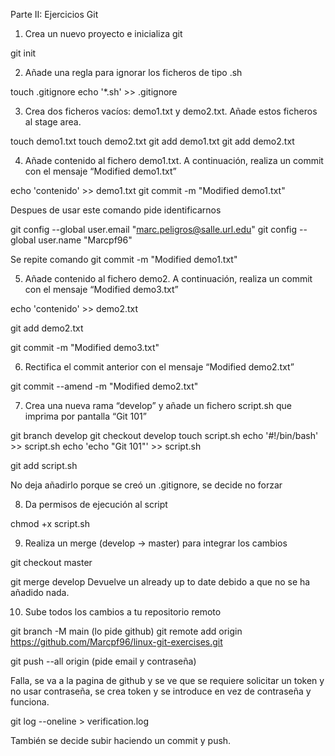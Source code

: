 Parte II: Ejercicios Git

1. Crea un nuevo proyecto e inicializa git

git init

2. Añade una regla para ignorar los ficheros de tipo .sh 

touch .gitignore
echo '*.sh' >> .gitignore

3. Crea dos ficheros vacíos: demo1.txt y demo2.txt. Añade estos ficheros al stage 
area.

touch demo1.txt 
touch demo2.txt
git add demo1.txt
git add demo2.txt

4. Añade contenido al fichero demo1.txt. A continuación, realiza un commit con el 
mensaje “Modified demo1.txt” 

echo 'contenido' >> demo1.txt
git commit -m "Modified demo1.txt"

Despues de usar este comando pide identificarnos

git config --global user.email "marc.peligros@salle.url.edu"
git config --global user.name "Marcpf96"

Se repite comando 
git commit -m "Modified demo1.txt"

5. Añade contenido al fichero demo2. A continuación, realiza un commit con el 
mensaje “Modified demo3.txt” 

echo 'contenido' >> demo2.txt

git add demo2.txt

git commit -m "Modified demo3.txt"

6. Rectifica el commit anterior con el mensaje “Modified demo2.txt” 

git commit --amend -m "Modified demo2.txt"

7. Crea una nueva rama “develop” y añade un fichero script.sh que imprima por 
pantalla “Git 101” 

git branch develop
git checkout develop
touch script.sh
echo '#!/bin/bash' >> script.sh
echo 'echo "Git 101"' >> script.sh

git add script.sh

No deja añadirlo porque se creó un .gitignore, se decide no forzar

8. Da permisos de ejecución al script

chmod +x script.sh

9. Realiza un merge (develop -> master) para integrar los cambios

git checkout master

git merge develop
Devuelve un already up to date debido a que no se ha añadido nada.

10. Sube todos los cambios a tu repositorio remoto

git branch -M main (lo pide github)
git remote add origin https://github.com/Marcpf96/linux-git-exercises.git

git push --all origin
(pide email y contraseña)

Falla, se va a la pagina de github y se ve que se requiere solicitar un token y no usar contraseña, se crea token y se introduce en vez de contraseña y funciona.

git log --oneline > verification.log

También se decide subir haciendo un commit y push.



